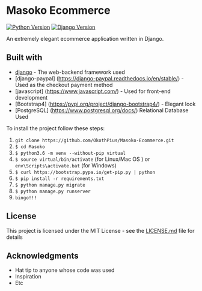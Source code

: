 # Masoko Ecommerce

[![Python Version](https://img.shields.io/badge/python-3.5-brightgreen.svg)](https://python.org)
[![Django Version](https://img.shields.io/badge/django-3.0.4-brightgreen.svg)](https://djangoproject.com)

An extremely elegant ecommerce application written in Django.

## Built with
* [django](https://www.djangoproject.com/download/) - The web-backend framework used
* [django-paypal] (https://django-paypal.readthedocs.io/en/stable/) - Used as the checkout payment method
* [javascript] (https://www.javascript.com/) - Used for front-end development
* [Bootstrap4] (https://pypi.org/project/django-bootstrap4/) - Elegant look
* [PostgreSQL] (https://www.postgresql.org/docs/) Relational Database Used

To install the project follow these steps:

1. `git clone https://github.com/OkothPius/Masoko-Ecommerce.git`
1. `$ cd Masoko`
1. `$ python3.6 -m venv --without-pip virtual`
1. `$ source virtual/bin/activate` (for Linux/Mac OS ) or `env\Scripts\activate.bat` (for Windows)
1. `$ curl https://bootstrap.pypa.io/get-pip.py | python`
1. `$ pip install -r requirements.txt`
1. `$ python manage.py migrate`
1. `$ python manage.py runserver`
1. `bingo!!!`

## License

This project is licensed under the MIT License - see the [LICENSE.md](LICENSE.md) file for details

## Acknowledgments
* Hat tip to anyone whose code was used
* Inspiration
* Etc



